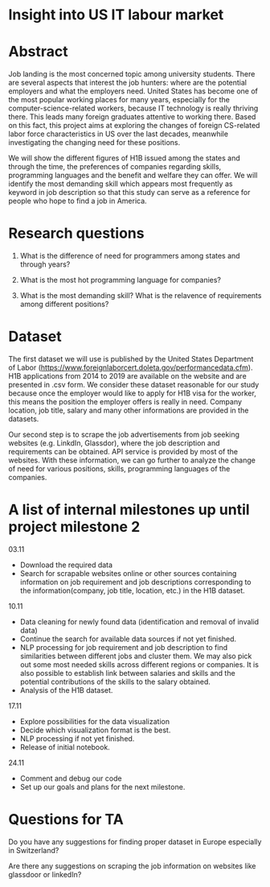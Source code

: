 # Insight into US IT labour market

# Abstract
Job landing is the most concerned topic among university students. There are several aspects that interest the job hunters: where are the potential employers and what the employers need. United States has become one of the most popular working places for many years, especially for the computer-science-related workers, because IT technology is really thriving there. This leads many foreign graduates attentive to working there. Based on this fact, this project aims at exploring the changes of foreign CS-related labor force characteristics in US over the last decades, meanwhile investigating the changing need for these positions.

We will show the different figures of H1B issued among the states and through the time, the preferences of companies regarding skills, programming languages and the benefit and welfare they can offer. We will identify the most demanding skill which appears most frequently as keyword in job description so that this study can serve as a reference for people who hope to find a job in America.
# Research questions
1. What is the difference of need for programmers among states and through years? 

2. What is the most hot programming language for companies?

3. What is the most demanding skill? What is the relavence of requirements among different positions?

# Dataset
The first dataset we will use is published by the United States Department of Labor (https://www.foreignlaborcert.doleta.gov/performancedata.cfm). H1B applications from 2014 to 2019 are available on the website and are presented in .csv form. We consider these dataset reasonable for our study because once the employer would like to apply for H1B visa for the worker, this means the position the employer offers is really in need. Company location, job title, salary and many other informations are provided in the datasets. 

Our second step is to scrape the job advertisements from job seeking websites (e.g. LinkdIn, Glassdor), where the job description and requirements can be obtained. API service is provided by most of the websites. With these information, we can go further to analyze the change of need for various positions, skills, programming languages of the companies.   
# A list of internal milestones up until project milestone 2

03.11

- Download the required data
- Search for scrapable websites online or other sources containing information on job requirement and job descriptions corresponding to the information(company, job title, location, etc.) in the H1B dataset.

10.11

- Data cleaning for newly found data (identification and removal of invalid data)
- Continue the search for available data sources if not yet finished. 
- NLP processing for job requirement and job description to find similarities between different jobs and cluster them. We may also pick out some most needed skills across different regions or companies. It is also possible to establish link between salaries and skills and the potential contributions of the skills to the salary obtained.  
- Analysis of the H1B dataset.

17.11

- Explore possibilities for the data visualization
- Decide which visualization format is the best.
- NLP processing if not yet finished.
- Release of initial notebook.

24.11

- Comment and debug our code
- Set up our goals and plans for the next milestone.

# Questions for TA
Do you have any suggestions for finding proper dataset in Europe especially in Switzerland?

Are there any suggestions on scraping the job information on websites like glassdoor or linkedIn?
